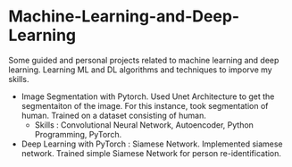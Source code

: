 # Machine-Learning-and-Deep-Learning
Some guided and personal projects related to machine learning and deep learning. Learning ML and DL algorithms and techniques to imporve my skills.

* Image Segmentation with Pytorch. Used Unet Architecture to get the segmentaiton of the image. For this instance, took segmentation of human. Trained on a dataset consisting of human.
    * Skills : Convolutional Neural Network, Autoencoder, Python Programming, PyTorch.
* Deep Learning with PyTorch : Siamese Network. Implemented siamese network. Trained simple Siamese Network for person re-identification. 

